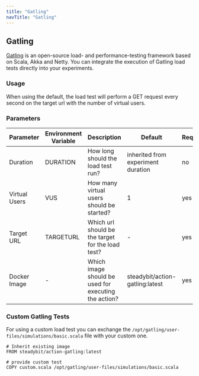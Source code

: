 ```yaml
---
title: "Gatling"
navTitle: "Gatling"
---
```


## Gatling

[Gatling](https://gatling.io/) is an open-source load- and performance-testing framework based on Scala, Akka and Netty.
You can integrate the execution of Gatling load tests directly into your experiments.

### Usage

When using the default, the load test will perform a GET request every second on the target url with the number of virtual users.

### Parameters

| Parameter   | Environment Variable   |      Description      | Default | Required |
|----------|-------------|-------------|-------------|-------------|
| Duration | DURATION | How long should the load test run? | inherited from experiment duration | no |
| Virtual Users | VUS | How many virtual users should be started? | 1 | yes |
| Target URL | TARGETURL | Which url should be the target for the load test? | - | yes |
| Docker Image | - |  Which image should be used for executing the action? |steadybit/action-gatling:latest | yes |


### Custom Gatling Tests
For using a custom load test you can exchange the `/opt/gatling/user-files/simulations/basic.scala` file with your custom one.

```
# Inherit existing image
FROM steadybit/action-gatling:latest

# provide custom test
COPY custom.scala /opt/gatling/user-files/simulations/basic.scala
```
